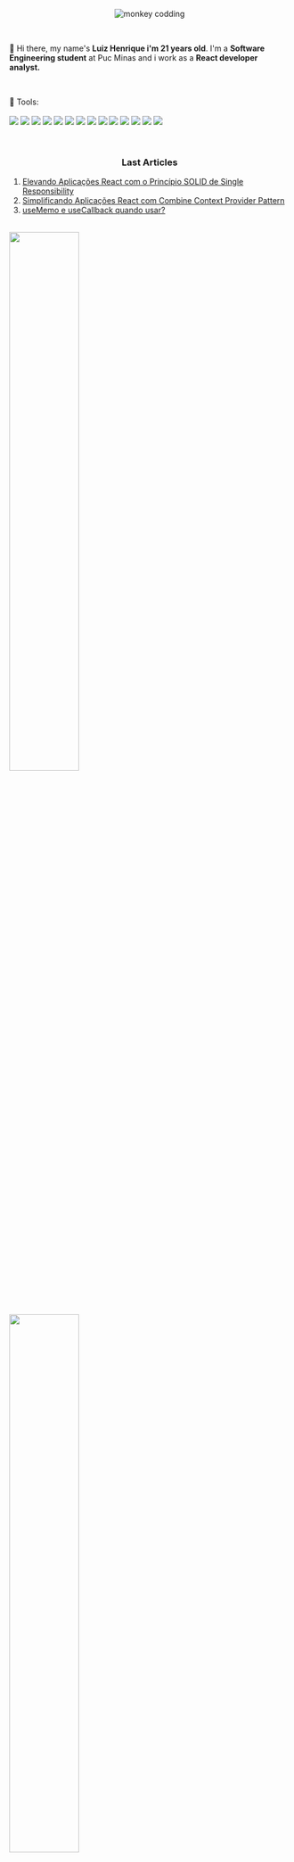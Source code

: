 
<p align="center"><img src="https://user-images.githubusercontent.com/58401291/151966385-43eb3203-be8f-4192-b4e7-20b01a64b345.gif" alt="monkey codding" /></p>
<br/>

<p align="left"> 
 🖖 Hi there, my name's <strong>Luiz Henrique i'm 21 years old</strong>. I'm a <strong>Software Engineering student</strong> at Puc Minas and i work as a <strong>React developer analyst.</strong>
</p>

<br/>

<p align="left">
  💼 Tools: <strong></strong><br/><br/>
  <img src="https://img.shields.io/badge/TypeScript-007ACC?style=for-the-badge&logo=typescript&logoColor=white" />
  <img src="https://img.shields.io/badge/JavaScript-323330?style=for-the-badge&logo=javascript&logoColor=F7DF1E" />
    <img src="https://img.shields.io/badge/React-20232A?style=for-the-badge&logo=react&logoColor=61DAFB" />
 <img src="https://img.shields.io/badge/Redux-593D88?style=for-the-badge&logo=redux&logoColor=white" />
  <img src="https://img.shields.io/badge/next.js-000000?style=for-the-badge&logo=nextdotjs&logoColor=white" />
 <img src="https://img.shields.io/badge/Node.js-43853D?style=for-the-badge&logo=node.js&logoColor=white" />
   <img src="https://img.shields.io/badge/HTML5-E34F26?style=for-the-badge&logo=html5&logoColor=white" />
  <img src="https://img.shields.io/badge/CSS3-1572B6?style=for-the-badge&logo=css3&logoColor=white" />
 <img src="https://img.shields.io/badge/styled--components-DB7093?style=for-the-badge&logo=styled-components&logoColor=white" />
  <img src="https://img.shields.io/badge/Sass-CC6699?style=for-the-badge&logo=sass&logoColor=white" />
  <img src="https://img.shields.io/badge/Bootstrap-563D7C?style=for-the-badge&logo=bootstrap&logoColor=white" />
  <img src="https://img.shields.io/badge/Chakra--UI-319795?style=for-the-badge&logo=chakra-ui&logoColor=white" />
 <img src="https://img.shields.io/badge/Git-E34F26?style=for-the-badge&logo=git&logoColor=white" />
 <img src="https://img.shields.io/badge/Java-ED8B00?style=for-the-badge&logo=java&logoColor=white" />
</p>

<br/>

<div>
   <h3 align="center">Last Articles</h3>
   
   1. [Elevando Aplicações React com o Princípio SOLID de Single Responsibility](https://www.linkedin.com/pulse/elevando-aplica%25C3%25A7%25C3%25B5es-react-com-o-princ%25C3%25ADpio-solid-de-single-henrique/?trackingId=LKPnmgeDRteAQ6cAHntBWQ%3D%3D)
   2. [Simplificando Aplicações React com Combine Context Provider Pattern](https://www.linkedin.com/pulse/simplificando-aplica%25C3%25A7%25C3%25B5es-react-com-combine-context-pattern-henrique/?trackingId=Rt9%2BsdMYSh2uhXNdv6nIxw%3D%3D)
   3. [useMemo e useCallback quando usar?](https://www.linkedin.com/pulse/usecallback-e-usememo-quando-usar-luiz-henrique/)
</div>

<br/>

<div width="100%">
    <img src="http://github-readme-streak-stats.herokuapp.com?user=MogLuiz&theme=dark&hide_border=true&background=000000&fire=7E3ACE&ring=7E3ACE&currStreakLabel=FFFFFF)](https://git.io/streak-stats" width="49.75%"/>
    <img src="https://github-readme-stats.vercel.app/api?username=MogLuiz&count_private=true&theme=midnight-purple&hide_border=true" width="49.75%"/>
</div>

<br/>

<p align="left"><img src="https://readme-typing-svg.herokuapp.com/?lines=Thanks+For+Visiting"/></p>

<br/>

<p align="center">
  <a href="mailto:luizhjramos@outlook.com">
  <img src="https://img.shields.io/badge/Microsoft_Outlook-0078D4?style=for-the-badge&logo=microsoft-outlook&logoColor=white"/></a>

  <a href="https://www.linkedin.com/in/luiz-henrique-9a41091b0/" alt="Linkedin">
  <img src="https://img.shields.io/badge/LinkedIn-0077B5?style=for-the-badge&logo=linkedin&logoColor=white" /></a>
</p>  
